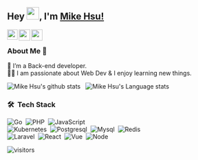 ## Hey <img src="https://github.com/TheDudeThatCode/TheDudeThatCode/blob/master/Assets/Hi.gif" width="29px">, I'm [Mike Hsu!](https://www.linkedin.com/in/hung-hsiang-hsu-76072a168/) 

<a href="https://www.linkedin.com/in/hung-hsiang-hsu-76072a168/">
  <img align="left" width="24px" src="https://cdn.jsdelivr.net/npm/simple-icons@v3/icons/linkedin.svg"  />
</a>
<a href="mailto:a3698521tw11@gmail.com">
  <img align="left" width="26px" src="https://cdn.jsdelivr.net/npm/simple-icons@v3/icons/gmail.svg" />
</a>
<a href="https://www.facebook.com/mike.hsu.775">
  <img align="left" width="26px" src="https://cdn.jsdelivr.net/npm/simple-icons@v3/icons/facebook.svg" />
</a>


<br />

### About Me 🚀
🌱 I’m a Back-end developer. </br>
👨‍💻  I am passionate about Web Dev & I enjoy learning new things. </br>


![Mike Hsu's github stats](https://github-readme-stats.vercel.app/api?username=MikeHsu0618&show_icons=true&hide_border=true)&nbsp;&nbsp;
![Mike Hsu's Language stats](https://github-readme-stats-eight-theta.vercel.app/api/top-langs/?username=MikeHsu0618&layout=compact&langs_count=8&hide_border=true)
<br />

### 🛠 &nbsp;Tech Stack

![Go](https://img.shields.io/badge/-Go-05122A?style=flat&logo=go)&nbsp;
![PHP](https://img.shields.io/badge/-PHP-05122A?style=flat&logo=PHP)&nbsp;
![JavaScript](https://img.shields.io/badge/-JavaScript-05122A?style=flat&logo=javascript)&nbsp; \
![Kubernetes](https://img.shields.io/badge/-Kubernetes-05122A?style=flat&logo=kubernetes)&nbsp;
![Postgresql](https://img.shields.io/badge/-PostgreSQL-05122A?style=flat&logo=postgresql)&nbsp;
![Mysql](https://img.shields.io/badge/-MySQL-05122A?style=flat&logo=mysql)&nbsp;
![Redis](https://img.shields.io/badge/-Redis-05122A?style=flat&logo=redis)&nbsp; \
![Laravel](https://img.shields.io/badge/-Laravel-05122A?style=flat&logo=laravel&logoColor=orange)&nbsp;
![React](https://img.shields.io/badge/-React-05122A?style=flat&logo=react)&nbsp;
![Vue](https://img.shields.io/badge/-Vue-05122A?style=flat&logo=vuedotjs)&nbsp;
![Node](https://img.shields.io/badge/-Node-05122A?style=flat&logo=node.js)&nbsp;


![visitors](https://visitor-badge.laobi.icu/badge?page_id=MikeHsu0618.MikeHsu0618)

